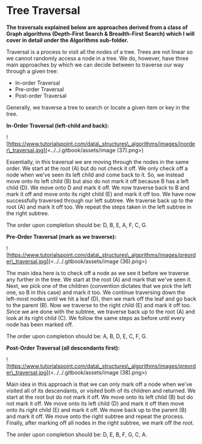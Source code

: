 # Tree Traversal

**The traversals explained below are approaches derived from a class of Graph algorithms (Depth-First Search & Breadth-First Search) which I will cover in detail under the Algorithms sub-folder.**&#x20;

Traversal is a process to visit all the nodes of a tree. Trees are not linear so we cannot randomly access a node in a tree. We do, however, have three main approaches by which we can decide between to traverse our way through a given tree:

* In-order Traversal
* Pre-order Traversal
* Post-order Traversal

Generally, we traverse a tree to search or locate a given item or key in the tree.

**In-Order Traversal (left-child and back):**

![https://www.tutorialspoint.com/data\_structures\_algorithms/images/inorder\_traversal.jpg](<../../.gitbook/assets/image (37).png>)

Essentially, in this traversal we are moving through the nodes in the same order. We start at the root (A) but do not check it off. We only check off a node when we've seen its left child and come back to it. So, we instead move onto its left child (B) but also do not mark it off because B has a left child (D). We move onto D and mark it off. We now traverse back to B and mark it off and move onto its right child (E) and mark it off too. We have now successfully traversed through our left subtree. We traverse back up to the root (A) and mark it off too. We repeat the steps taken in the left subtree in the right subtree.&#x20;

The order upon completion should be: D, B, E, A, F, C, G.

**Pre-Order Traversal (mark as we traverse):**

![https://www.tutorialspoint.com/data\_structures\_algorithms/images/preorder\_traversal.jpg](<../../.gitbook/assets/image (36).png>)

The main idea here is to check off a node as we see it before we traverse any further in the tree. We start at the root (A) and mark that we've seen it. Next, we pick one of the children (convention dictates that we pick the left one, so B in this case) and mark it too. We continue traversing down the left-most nodes until we hit a leaf (D), then we mark off the leaf and go back to the parent (B). Now we traverse to the right child (E) and mark it off too. Since we are done with the subtree, we traverse back up to the root (A) and look at its right child (C). We follow the same steps as before until every node has been marked off.&#x20;

The order upon completion should be: A, B, D, E, C, F, G.

**Post-Order Traversal (all descendants first):**

![https://www.tutorialspoint.com/data\_structures\_algorithms/images/preorder\_traversal.jpg](<../../.gitbook/assets/image (38).png>)

Main idea in this approach is that we can only mark off a node when we've visited all of its descendants, or visited both of its children and returned. We start at the root but do not mark it off. We move onto its left child (B) but do not mark it off. We move onto its left child (D) and mark it off then move onto its right child (E) and mark it off. We move back up to the parent (B) and mark it off. We move onto the right subtree and repeat the process. Finally, after marking off all nodes in the right subtree, we mark off the root.&#x20;

The order upon completion should be: D, E, B, F, G, C, A.
